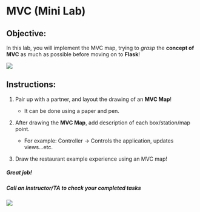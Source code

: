 # MVC (Mini Lab)

## Objective: 
In this lab, you will implement the MVC map, trying to *grasp* the **concept of MVC** as much as possible before moving on to **Flask**!





[![](https://i.ytimg.com/vi/1IsL6g2ixak/maxresdefault.jpg)]()






## Instructions:

1. Pair up with a partner, and layout the drawing of an **MVC Map**!
    - It can be done using a paper and pen.
    
2. After drawing the **MVC Map**, add description of each box/station/map point.
    - For example: Controller -> Controls the application, updates views...etc.

3. Draw the restaurant example experience using an MVC map!

##### Great job!
##### Call an Instructor/TA to check your completed tasks
 

[![](https://www.c-sharpcorner.com/UploadFile/201fc1/programming-in-java-using-the-mvc-architecture/Images/mvc%20framework.jpg)]()

